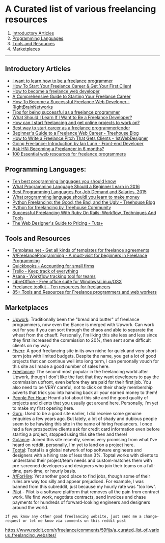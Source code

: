# A Curated list of various freelancing resources

1. [Introductory Articles](#introductory-articles)
2. [Programming Languages](#programming-languages)
3. [Tools and Resources](#tools-and-resources)
4. [Marketplaces](#marketplaces)

------

## Introductory Articles

- [I want to learn how to be a freelance programmer](http://programmers.stackexchange.com/questions/25458/what-to-learn-to-become-freelancer)
- [How To Start Your Freelance Career & Get Your First Client](http://brentgalloway.me/how-to-start-your-freelance-career-get-your-first-client)
- [How to become a freelance web developer](http://blog.careerfoundry.com/web-development/freelance-web-developer/)
- [A Comprehensive Guide to Starting Your Freelance Career](http://business.tutsplus.com/articles/a-comprehensive-guide-to-starting-your-freelance-career--fsw-14)
- [How To Become a Successful Freelance Web Developer - RightBrainNetworks](http://www.rightbrainnetworks.com/blog/how-to-become-a-successful-freelance-web-developer-and-not-kill-your-career/)
- [Tips for being successful as a freelance programmer](http://www.sololearn.com/Blog/16/tips-for-being-successful-as-a-freelance-programmer/)
- [What Should I Learn If I Want to Be a Freelance Developer?](http://learntocodewith.me/advice/freelance-developer/)
- [How can I start freelancing and get online projects to work on?](http://freelancing.stackexchange.com/questions/707/how-can-i-start-freelancing-and-get-online-projects-to-work-on)
- [Best way to start career as a freelance programmer/coder](https://www.quora.com/What-is-the-best-way-to-start-a-freelance-career-as-a-programmer-coder-software-developer)
- [Beginner's Guide to a Freelance Web Career - Treehouse Blog](http://blog.teamtreehouse.com/beginners-guide-freelance-web-career)
- [How to Write a Freelance Pitch That Gets Clients - 1stWebDesigner](http://1stwebdesigner.com/write-a-freelance-pitch-that-gets-clients/)
- [Going Freelance: Introduction by Ian Lunn - Front-end Developer](http://ianlunn.co.uk/articles/introduction/)
- [Ask HN: Becoming a Freelancer in 6 months?](https://news.ycombinator.com/item?id=5945865)
- [100 Essential web resources for freelance programmers](http://www.studyweb.com/100-essential-web-resources-for-freelance-programmers/)

## Programming Languages:

- [Ten best programming languages you should know](https://www.devsaran.com/blog/10-best-programming-languages-2015-you-should-know)
- [What Programming Language Should a Beginner Learn in 2016](https://www.codementor.io/learn-programming/beginner-programming-language-job-salary-community)
- [Best Programming Languages For Job Demand and Salaries, 2015](https://www.sitepoint.com/best-programming-language-learn-2015-job-demand-salaries/)
- [What programming language shouldl you learn to make money](http://devcodehack.com/which-programming-language-should-you-learn-to-make-money/)
- [Python Freelancing: the Good, the Bad, and the Ugly - Treehouse Blog](http://blog.teamtreehouse.com/python-freelancing-good-bad-ugly)
- [Python for freelancing by Treehouse Community](https://teamtreehouse.com/community/python-for-freelancing)
- [Successful Freelancing With Ruby On Rails: Workflow, Techniques And Tools](https://www.smashingmagazine.com/2010/10/successful-freelancing-with-ruby-on-rails-workflow-techniques-and-tools/)
- [The Web Designer's Guide to Pricing - Tuts+](http://webdesign.tutsplus.com/articles/the-web-designers-guide-to-pricing--webdesign-2969)

## Tools and Resources

- [Templates.net - Get all kinds of templates for freelance agreements](https://www.template.net/)
- [/r/FreelanceProgramming - A must-visit for beginners in Freelance Programming](https://www.reddit.com/r/FreelanceProgramming)
- [Quickbooks - Accounting for small firms](http://quickbooks.intuit.com/)
- [Trello - Keep track of everything](https://trello.com/)
- [Asana - Workflow tracking tool for teams](https://asana.com/)
- [LibreOffice - Free office suite for Windows/Linux/OSX](https://www.libreoffice.org/)
- [Freelance toolkit - Ten resources for freelancers](https://www.sitepoint.com/freelance-toolkit/)
- [85+ Tools and Resources for Freelance programmers and web workers](http://mashable.com/2009/03/03/freelance/)

## Marketplaces

- [Upwork](https://www.upwork.com): Traditionally been the "bread and butter" of freelance programmers, now even the Elance is merged with Upwork. Can work out for you if you can sort through the chaos and able to separate the wheat from the chauff. Personally, I'm liking this site less and less since they first increased the commission to 20%, then sent some difficult clients on my way.
- [Fiverr](https://www.fiverr.com): A good freelancing site in its own niche for quick and very short-term jobs with limited budgets. Despite the name, you get a lot of good projects that can continue well into long term, I can personally vouch for this site as I made a good number of sales here.
- [Freelancer](https://www.freelancer.com): The second most popular in the freelancing world after Upwork, though I don't like the fact that they want developers to pay the commission upfront, even before they are paid for their first job. You also need to be VERY careful, not to click on their shady membership adverts that trick you into handing back all your earned money to them!
- [People Per Hour](http://www.peopleperhour.com): Heard a lot about this site and the good quality of projects and clients that you usually get around here. Personally, I'm yet to make my first opening here.
- [Guru](http://www.guru.com): Used to be a good site earlier, I did receive some genuine enquiries a few years ago. But lately, a lot of shady and dubious people seem to be hawking this site in the name of hiring freelancers. I once had a few prospective clients ask for credit card information even before starting a project, stopped using this site then and there!
- [Golance](https://golance.com): Joined this site recently, seems very promising from what I've heard on reddit, personally, I'm yet to land on a project here.
- [Toptal](https://www.toptal.com/#expect-top-tier-devs): Toptal is a global network of top software engineers and designers with a hiring rate of less than 3%. Toptal works with clients to understand their project/team needs and custom-matches them with pre-screened developers and designers who join their teams on a full-time, part-time, or hourly basis.
- [/r/ForHire](http://www.reddit.com/r/ForHire): Yet another good place to find jobs, though some of their rules are way too silly and appear prejudiced. For example, I was banned from this subreddit, just because my hourly rate was "too low".
- [Pilot](https://pilot.co) - Pilot is a software platform that removes all the pain from contract work. We find work, negotiate contracts, send invoices and chase payments for hundreds of forward-looking engineers and designers around the world.


`If you know any other good freelancing website, just send me a change-request or let me know via comments on this reddit post`

https://www.reddit.com/r/freelance/comments/59fijs/a_curated_list_of_various_freelancing_websites/
